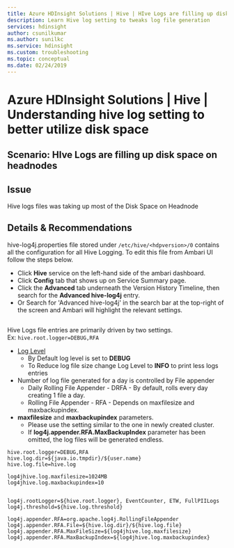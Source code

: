 ```yaml
---
title: Azure HDInsight Solutions | Hive | HIve Logs are filling up disk space on headnodes
description: Learn Hive log setting to tweaks log file generation
services: hdinsight
author: csunilkumar
ms.author: sunilkc
ms.service: hdinsight
ms.custom: troubleshooting
ms.topic: conceptual
ms.date: 02/24/2019
---
```

# Azure HDInsight Solutions | Hive |  Understanding hive log setting to better utilize disk space

## Scenario: HIve Logs are filling up disk space on headnodes

## Issue
  Hive logs files was taking up most of the Disk Space on Headnode

## Details & Recommendations
hive-log4j.properties file stored under ```/etc/hive/<hdpversion>/0``` contains all the configuration for all Hive Logging. 
To edit this file from Ambari UI follow the steps below.
- Click **Hive** service on the left-hand side of the ambari dashboard.
- Click **Config** tab that shows up on Service Summary page.
- Click the **Advanced** tab underneath the Version History Timeline, then search for the **Advanced hive-log4j** entry. 
- Or Search for 'Advanced hive-log4j' in the search bar at the top-right of the screen and Ambari will highlight the relevant settings.

## 
Hive Logs file entries are primarily driven by two settings.  
Ex: ```hive.root.logger=DEBUG,RFA```
- [Log Level](https://logging.apache.org/log4j/2.x/log4j-api/apidocs/org/apache/logging/log4j/Level.html)
  - By Default log level is set to **DEBUG**
  - To Reduce log file size change Log Level to **INFO** to print less logs entries
- Number of log file generated for a day is controlled by File appender
  - Daily Rolling File Appender - DRFA - By default, rolls every day creating 1 file a day.
  - Rolling File Appender  - RFA - Depends on maxfilesize and  maxbackupindex. 
- **maxfilesize** and **maxbackupindex** parameters. 
  - Please use the setting similar to the one in newly created cluster.
  - If **log4j.appender.RFA.MaxBackupIndex** parameter has been omitted, the log files will be generated endless.

```
hive.root.logger=DEBUG,RFA
hive.log.dir=${java.io.tmpdir}/${user.name}
hive.log.file=hive.log

log4jhive.log.maxfilesize=1024MB
log4jhive.log.maxbackupindex=10


log4j.rootLogger=${hive.root.logger}, EventCounter, ETW, FullPIILogs
log4j.threshold=${hive.log.threshold}

log4j.appender.RFA=org.apache.log4j.RollingFileAppender
log4j.appender.RFA.File=${hive.log.dir}/${hive.log.file}
log4j.appender.RFA.MaxFileSize=${log4jhive.log.maxfilesize}
log4j.appender.RFA.MaxBackupIndex=${log4jhive.log.maxbackupindex}
```
